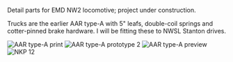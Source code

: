 Detail parts for EMD NW2 locomotive; project under construction.

Trucks are the earlier AAR type-A with 5" leafs, double-coil springs and cotter-pinned brake hardware.  I will be fitting these to NWSL Stanton drives.

![AAR type-A print](https://github.com/user-attachments/assets/5129a2c6-fc42-4c10-a969-6bb66be2c04e)
![AAR type-A prototype 2](https://github.com/user-attachments/assets/536197a4-fd8c-48b9-86d0-3c9a78ff5598)
![AAR type-A preview](https://github.com/user-attachments/assets/eb6406f4-4aa6-429e-95e0-d52e2fa9ffd2)
![NKP 12](https://github.com/user-attachments/assets/8735b8e0-fc77-4d6d-9865-a55c99fbf396)
